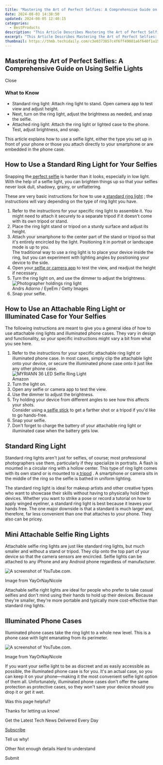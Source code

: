 ```yaml
---
title: "Mastering the Art of Perfect Selfies: A Comprehensive Guide on Using Selfie Lights"
date: 2024-08-03 14:38:50
updated: 2024-08-05 12:40:15
categories:
  - BestProducts
description: "This Article Describes Mastering the Art of Perfect Selfies: A Comprehensive Guide on Using Selfie Lights"
excerpt: "This Article Describes Mastering the Art of Perfect Selfies: A Comprehensive Guide on Using Selfie Lights"
thumbnail: https://thmb.techidaily.com/c3e0373857c4f6ff49001a6f640f1a15c7eebbb819c0655734f3bd74245cc5d7.jpg
---
```


## Mastering the Art of Perfect Selfies: A Comprehensive Guide on Using Selfie Lights

Close 

###  What to Know

* Standard ring light: Attach ring light to stand. Open camera app to test view and adjust height.
* Next, turn on the ring light, adjust the brightness as needed, and snap the selfie.
* Attached ring light: Attach the ring light or lighted case to the phone. Test, adjust brightness, and snap.

 This article explains how to use a selfie light, either the type you set up in front of your phone or those you attach directly to your smartphone or are embedded in the phone case.  

##  How to Use a Standard Ring Light for Your Selfies 

 Snapping the[ perfect selfie](https://www.lifewire.com/how-to-take-good-selfie-3485840) is harder than it looks, especially in low light. With the help of a selfie light, you can brighten things up so that your selfies never look dull, shadowy, grainy, or unflattering.

 These are very basic instructions for how to use a[ standard ring light](https://www.lifewire.com/best-ring-lights-4177473) ; the instructions will vary depending on the type of ring light you have.

1. Refer to the instructions for your specific ring light to assemble it. You might need to attach it securely to a separate tripod if it doesn't come with its own tripod or stand.
2. Place the ring light stand or tripod on a sturdy surface and adjust its height.
3. Attach your smartphone to the center part of the stand or tripod so that it's entirely encircled by the light. Positioning it in portrait or landscape mode is up to you.  
 The traditional way to use a ring light is to place your device inside the ring, but you can experiment with lighting angles by positioning your device to the side.
4. Open your[ selfie or camera app](https://www.lifewire.com/best-selfie-apps-3486024) to test the view, and readjust the height if necessary.
5. Turn the ring light on, and use the dimmer to adjust the brightness.  
![Photographer holdings ring light](https://www.lifewire.com/thmb/z2AuPJnEZzMnI4KgakItksVrQhE=/1500x0/filters:no_upscale():max_bytes(150000):strip_icc():format(webp)/GettyImages-942256804-5c3bdc1bc9e77c00019ac931.jpg)  
 Andrs Adorno / EyeEm / Getty Images
6. Snap your selfie.

##  How to Use an Attachable Ring Light or Illuminated Case for Your Selfies 

 The following instructions are meant to give you a general idea of how to use attachable ring lights and illuminated phone cases. They vary in design and functionality, so your specific instructions might vary a bit from what you see here.

1. Refer to the instructions for your specific attachable ring light or illuminated phone case. In most cases, simply clip the attachable light onto your device, or secure the illuminated phone case onto it just like any other phone case.  
![MYRIANN 36 LED Selfie Ring Light](https://www.lifewire.com/thmb/Bmrr9GlDhoYTG3Fj75IcBerfeBs=/1500x0/filters:no_upscale():max_bytes(150000):strip_icc():format(webp)/71pKUBzNsL._SL1500_-fdbceafcb7944145bb802503fd688d4c.jpg)  
Amazon
2. Turn the light on.
3. Open any selfie or camera app to test the view.
4. Use the dimmer to adjust the brightness.
5. Try holding your device from different angles to see how this affects your shots.  
 Consider using a[ selfie stick](https://www.lifewire.com/best-selfie-sticks-4048577) to get a farther shot or a tripod if you'd like to go hands-free.
6. Snap your selfie.
7. Don't forget to charge the battery of your attachable ring light or illuminated case when the battery gets low.

## Standard Ring Light 

 Standard ring lights aren't just for selfies, of course; most professional photographers use them, particularly if they specialize in portraits. A flash is mounted in a circular ring with a hollow center. This type of ring light comes with its own stand or is mounted to a[ tripod](https://www.lifewire.com/best-smartphone-tripods-4054017) . A smartphone or camera sits in the middle of the ring so the selfie is bathed in uniform lighting.

 The standard ring light is ideal for makeup artists and other creative types who want to showcase their skills without having to physically hold their devices. Whether you want to strike a pose or record a tutorial on how to apply winged eyeliner, a standard ring light is best because it leaves your hands free. The one major downside is that a standard is much larger and, therefore, far less convenient than one that attaches to your phone. They also can be pricey.

##  Mini Attachable Selfie Ring Lights 

 Attachable selfie ring lights are just like standard ring lights, but much smaller and without a stand or tripod. They clip onto the top part of your device so that the camera sensors are encircled. Selfie lights can be attached to any iPhone and any Android phone regardless of manufacturer.

![A screenshot of YouTube.com.](https://www.lifewire.com/thmb/cxEExOBeXXCH8PYQs_Tkex9selc=/1500x0/filters:no_upscale():max_bytes(150000):strip_icc():format(webp)/how-to-use-a-selfie-light-4177995-2-5bdb606a46e0fb002d72d925.jpg) 

 Image from YayOrNayNicole 

 Attachable selfie right lights are ideal for people who prefer to take casual selfies and don't mind using their hands to hold up their devices. Because they're smaller, they're more portable and typically more cost-effective than standard ring lights.

## Illuminated Phone Cases 

 Illuminated phone cases take the ring light to a whole new level. This is a phone case with light emanating from its perimeter.

![A screenshot of YouTube.com.](https://www.lifewire.com/thmb/lri-rMGATDC0vMsunMFMn2vM7Iw=/1500x0/filters:no_upscale():max_bytes(150000):strip_icc():format(webp)/how-to-use-a-selfie-light-4177995-1-5bdb5fbcc9e77c00518bb309.jpg) 

 Image from YayOrNayNicole 

 If you want your selfie light to be as discreet and as easily accessible as possible, the illuminated phone case is for you. It's an actual case, so you can keep it on your phone—making it the most convenient selfie light option of them all. Unfortunately, illuminated phone cases don't offer the same protection as protective cases, so they won't save your device should you drop it or get it wet.

Was this page helpful?

Thanks for letting us know!

 Get the Latest Tech News Delivered Every Day

[ Subscribe ](https://www.lifewire.com/#) 

Tell us why!

 Other  Not enough details  Hard to understand 

 Submit 

<ins class="adsbygoogle"
     style="display:block"
     data-ad-format="autorelaxed"
     data-ad-client="ca-pub-7571918770474297"
     data-ad-slot="1223367746"></ins>



<ins class="adsbygoogle"
     style="display:block"
     data-ad-client="ca-pub-7571918770474297"
     data-ad-slot="8358498916"
     data-ad-format="auto"
     data-full-width-responsive="true"></ins>
